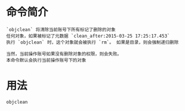 # 命令简介 

	`objclean` 将清除当前账号下所有标记了删除的对象
	任何对象，如果被标记了元数据 `clean_after:2015-03-25 17:25:17.453`
	执行 `objclean` 时，这个对象就会被执行 `rm`。 如果是目录，则会强制递归删除
	
	当然，当前操作账号如果没有删除对象的权限，则会失败。
	本命令默认会执行当前操作账号下的对象
	

# 用法

	objclean
	
	
	
